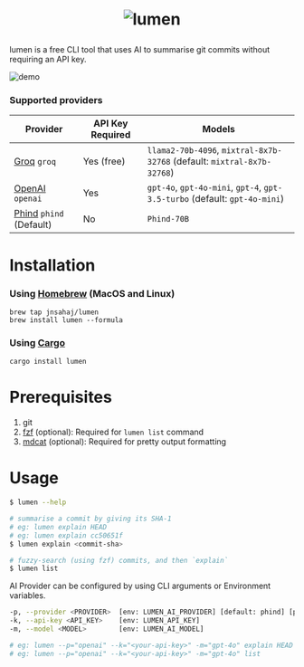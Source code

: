 
# <p align="center"><img src="https://github.com/user-attachments/assets/896f9239-134a-4428-9bb5-50ea59cdb5c3" alt="lumen" /></p>


lumen is a free CLI tool that uses AI to summarise git commits without requiring an API key.

![demo](https://github.com/user-attachments/assets/0d029bdb-3b11-4b5c-bed6-f5a91d8529f2)

### Supported providers

| Provider                                                                                                             | API Key Required | Models                                                                                      |
|----------------------------------------------------------------------------------------------------------------------|------------------|---------------------------------------------------------------------------------------------|
| [Groq](https://groq.com/) `groq`                                                                                   | Yes (free)      | `llama2-70b-4096`, `mixtral-8x7b-32768` (default: `mixtral-8x7b-32768`)                     |
| [OpenAI](https://platform.openai.com/docs/guides/text-generation/chat-completions-api) `openai`                    | Yes             | `gpt-4o`, `gpt-4o-mini`, `gpt-4`, `gpt-3.5-turbo` (default: `gpt-4o-mini`)                  |
| [Phind](https://www.phind.com/agent) `phind` (Default)                                                             | No              | `Phind-70B`                                                                                |


# Installation
### Using [Homebrew](https://brew.sh/) (MacOS and Linux)
```
brew tap jnsahaj/lumen
brew install lumen --formula
```
### Using [Cargo](https://github.com/rust-lang/cargo)
```
cargo install lumen
```

# Prerequisites
1. git
2. [fzf](https://github.com/junegunn/fzf) (optional): Required for `lumen list` command
3. [mdcat](https://github.com/swsnr/mdcat) (optional): Required for pretty output formatting

# Usage

```zsh
$ lumen --help

# summarise a commit by giving its SHA-1
# eg: lumen explain HEAD
# eg: lumen explain cc50651f
$ lumen explain <commit-sha>

# fuzzy-search (using fzf) commits, and then `explain`
$ lumen list
```
AI Provider can be configured by using CLI arguments or Environment variables.
```sh
-p, --provider <PROVIDER>  [env: LUMEN_AI_PROVIDER] [default: phind] [possible values: openai, phind, groq]
-k, --api-key <API_KEY>    [env: LUMEN_API_KEY]
-m, --model <MODEL>        [env: LUMEN_AI_MODEL]

# eg: lumen --p="openai" --k="<your-api-key>" -m="gpt-4o" explain HEAD
# eg: lumen --p="openai" --k="<your-api-key>" -m="gpt-4o" list

```
